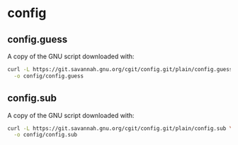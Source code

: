 # config

## config.guess

A copy of the GNU script downloaded with:

```sh
curl -L https://git.savannah.gnu.org/cgit/config.git/plain/config.guess \
  -o config/config.guess
```

## config.sub

A copy of the GNU script downloaded with:

```sh
curl -L https://git.savannah.gnu.org/cgit/config.git/plain/config.sub \
  -o config/config.sub
```
